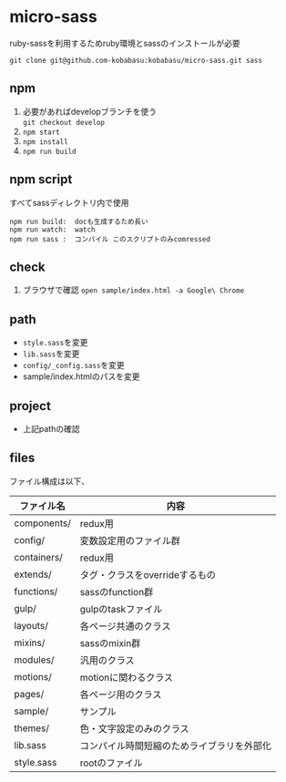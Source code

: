 # micro-sass
ruby-sassを利用するためruby環境とsassのインストールが必要

```
git clone git@github.com-kobabasu:kobabasu/micro-sass.git sass
```

## npm
1. 必要があればdevelopブランチを使う  
   `git checkout develop`
1. `npm start`
1. `npm install`
1. `npm run build`

## npm script
すべてsassディレクトリ内で使用

```
npm run build:  docも生成するため長い
npm run watch:  watch
npm run sass :  コンパイル このスクリプトのみcomressed
```

## check
1. ブラウザで確認
   `open sample/index.html -a Google\ Chrome`

## path
* `style.sass`を変更
* `lib.sass`を変更
* `config/_config.sass`を変更
* sample/index.htmlのパスを変更

## project
* 上記pathの確認

## files
ファイル構成は以下、

| ファイル名 | 内容
| ---- | ----
| components/ | redux用
| config/ | 変数設定用のファイル群
| containers/ | redux用
| extends/ | タグ・クラスをoverrideするもの
| functions/ | sassのfunction群
| gulp/ | gulpのtaskファイル
| layouts/ | 各ページ共通のクラス
| mixins/ | sassのmixin群
| modules/ | 汎用のクラス
| motions/ | motionに関わるクラス
| pages/ | 各ページ用のクラス
| sample/ | サンプル
| themes/ | 色・文字設定のみのクラス
| lib.sass | コンパイル時間短縮のためライブラリを外部化
| style.sass | rootのファイル
